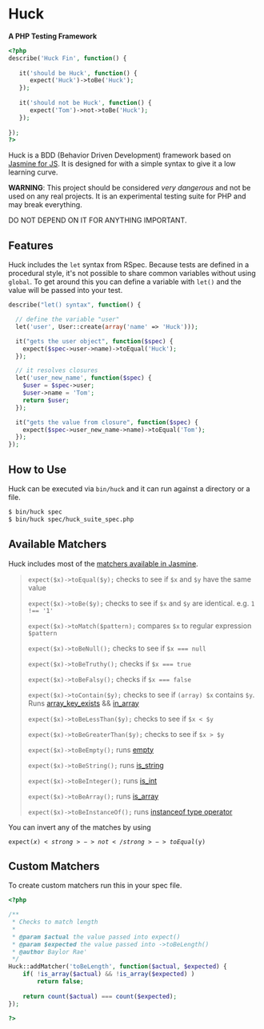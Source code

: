 # Huck
**A PHP Testing Framework**

```php
<?php
describe('Huck Fin', function() {
   
   it('should be Huck', function() {
      expect('Huck')->toBe('Huck'); 
   });
   
   it('should not be Huck', function() {
      expect('Tom')->not->toBe('Huck'); 
   });
    
});
?>
```

Huck is a BDD (Behavior Driven Development) framework based on [Jasmine for
JS][jasmine_url]. It is designed for with a simple syntax to give it a low
learning curve.

**WARNING**: This project should be considered _very dangerous_ and not be
used on any real projects. It is an experimental testing suite for PHP and may
break everything.

DO NOT DEPEND ON IT FOR ANYTHING IMPORTANT.

## Features

Huck includes the `let` syntax from RSpec. Because tests are defined in a
procedural style, it's not possible to share common variables without using `global`.
To get around this you can define a variable with `let()` and the value will be
passed into your test.

```php
describe("let() syntax", function() {

  // define the variable "user"
  let('user', User::create(array('name' => 'Huck')));

  it("gets the user object", function($spec) {
    expect($spec->user->name)->toEqual('Huck');
  });

  // it resolves closures
  let('user_new_name', function($spec) {
    $user = $spec->user;
    $user->name = 'Tom';
    return $user;
  });

  it("gets the value from closure", function($spec) {
    expect($spec->user_new_name->name)->toEqual('Tom');
  });
});
```

## How to Use
Huck can be executed via `bin/huck` and it can run against a directory or a
file.

```bash
$ bin/huck spec
$ bin/huck spec/huck_suite_spec.php
```

## Available Matchers
Huck includes most of the [matchers available in Jasmine][jasmine_matchers].

> `expect($x)->toEqual($y);` checks to see if `$x` and `$y` have the same value
>
> `expect($x)->toBe($y);` checks to see if `$x` and `$y` are identical. e.g. `1 !== '1'`
>
> `expect($x)->toMatch($pattern);` compares `$x` to regular expression `$pattern`
>
> `expect($x)->toBeNull();` checks to see if `$x === null`
>
> `expect($x)->toBeTruthy();` checks if `$x === true`
>
> `expect($x)->toBeFalsy();` checks if `$x === false`
>
> `expect($x)->toContain($y);` checks to see if `(array) $x` contains `$y`. Runs [array_key_exists][array_key_exists] && [in_array][in_array]
>
> `expect($x)->toBeLessThan($y);` checks to see if `$x < $y`
>
> `expect($x)->toBeGreaterThan($y);` checks to see if `$x > $y`
>
> `expect($x)->toBeEmpty();` runs [empty][empty]
>
> `expect($x)->toBeString();` runs [is_string][is_string]
>
> `expect($x)->toBeInteger();` runs [is_int][is_int]
>
> `expect($x)->toBeArray();` runs [is_array][is_array]
>
> `expect($x)->toBeInstanceOf();` runs [instanceof type operator][instanceof]

You can invert any of the matches by using

<code>expect($x)<strong>->not</strong>->toEqual($y)</code>

## Custom Matchers
To create custom matchers run this in your spec file.

```php
<?php

/**
 * Checks to match length
 *
 * @param $actual the value passed into expect()
 * @param $expected the value passed into ->toBeLength()
 * @author Baylor Rae'
 */
Huck::addMatcher('toBeLength', function($actual, $expected) {
    if( !is_array($actual) && !is_array($expected) )
        return false;
    
    return count($actual) === count($expected);
});

?>
```

[jasmine_url]: https://github.com/pivotal/jasmine
[jasmine_matchers]: https://github.com/pivotal/jasmine/wiki/Matchers
[array_key_exists]: http://php.net/array_key_exists
[in_array]: http://php.net/in_array
[empty]: http://php.net/empty
[is_string]: http://php.net/is_string
[is_int]: http://php.net/is_int
[is_array]: http://php.net/is_array
[instanceof]: http://php.net/manual/en/language.operators.type.php

